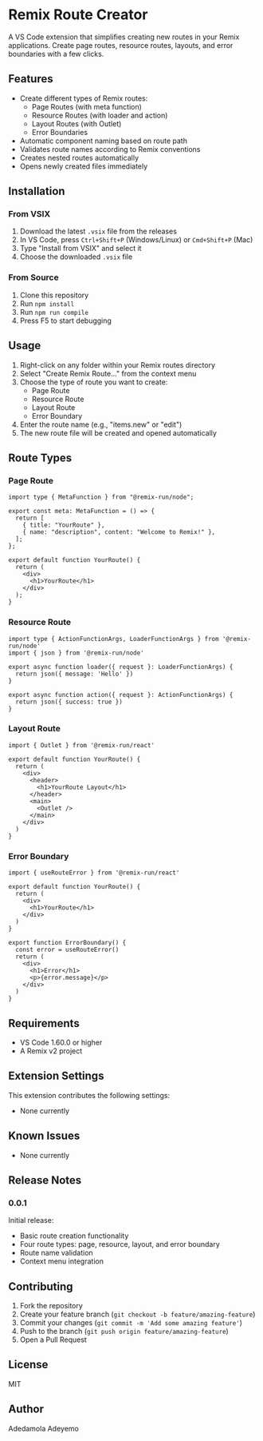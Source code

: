 
# Remix Route Creator

A VS Code extension that simplifies creating new routes in your Remix applications. Create page routes, resource routes, layouts, and error boundaries with a few clicks.

## Features

- Create different types of Remix routes:
  - Page Routes (with meta function)
  - Resource Routes (with loader and action)
  - Layout Routes (with Outlet)
  - Error Boundaries
- Automatic component naming based on route path
- Validates route names according to Remix conventions
- Creates nested routes automatically
- Opens newly created files immediately

## Installation

### From VSIX
1. Download the latest `.vsix` file from the releases
2. In VS Code, press `Ctrl+Shift+P` (Windows/Linux) or `Cmd+Shift+P` (Mac)
3. Type "Install from VSIX" and select it
4. Choose the downloaded `.vsix` file

### From Source
1. Clone this repository
2. Run `npm install`
3. Run `npm run compile`
4. Press F5 to start debugging

## Usage

1. Right-click on any folder within your Remix routes directory
2. Select "Create Remix Route..." from the context menu
3. Choose the type of route you want to create:
   - Page Route
   - Resource Route
   - Layout Route
   - Error Boundary
4. Enter the route name (e.g., "items.new" or "edit")
5. The new route file will be created and opened automatically

## Route Types

### Page Route
```tsx
import type { MetaFunction } from "@remix-run/node";

export const meta: MetaFunction = () => {
  return [
    { title: "YourRoute" },
    { name: "description", content: "Welcome to Remix!" },
  ];
};

export default function YourRoute() {
  return (
    <div>
      <h1>YourRoute</h1>
    </div>
  );
}
````

### Resource Route

```tsx
import type { ActionFunctionArgs, LoaderFunctionArgs } from '@remix-run/node'
import { json } from '@remix-run/node'

export async function loader({ request }: LoaderFunctionArgs) {
  return json({ message: 'Hello' })
}

export async function action({ request }: ActionFunctionArgs) {
  return json({ success: true })
}
```

### Layout Route

```tsx
import { Outlet } from '@remix-run/react'

export default function YourRoute() {
  return (
    <div>
      <header>
        <h1>YourRoute Layout</h1>
      </header>
      <main>
        <Outlet />
      </main>
    </div>
  )
}
```

### Error Boundary

```tsx
import { useRouteError } from '@remix-run/react'

export default function YourRoute() {
  return (
    <div>
      <h1>YourRoute</h1>
    </div>
  )
}

export function ErrorBoundary() {
  const error = useRouteError()
  return (
    <div>
      <h1>Error</h1>
      <p>{error.message}</p>
    </div>
  )
}
```

## Requirements

- VS Code 1.60.0 or higher
- A Remix v2 project

## Extension Settings

This extension contributes the following settings:

- None currently

## Known Issues

- None currently

## Release Notes

### 0.0.1

Initial release:

- Basic route creation functionality
- Four route types: page, resource, layout, and error boundary
- Route name validation
- Context menu integration

## Contributing

1. Fork the repository
2. Create your feature branch (`git checkout -b feature/amazing-feature`)
3. Commit your changes (`git commit -m 'Add some amazing feature'`)
4. Push to the branch (`git push origin feature/amazing-feature`)
5. Open a Pull Request

## License

MIT

## Author

Adedamola Adeyemo

